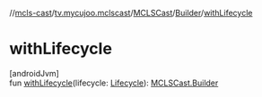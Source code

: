 //[mcls-cast](../../../../index.md)/[tv.mycujoo.mclscast](../../index.md)/[MCLSCast](../index.md)/[Builder](index.md)/[withLifecycle](with-lifecycle.md)

# withLifecycle

[androidJvm]\
fun [withLifecycle](with-lifecycle.md)(lifecycle: [Lifecycle](https://developer.android.com/reference/kotlin/androidx/lifecycle/Lifecycle.html)): [MCLSCast.Builder](index.md)
